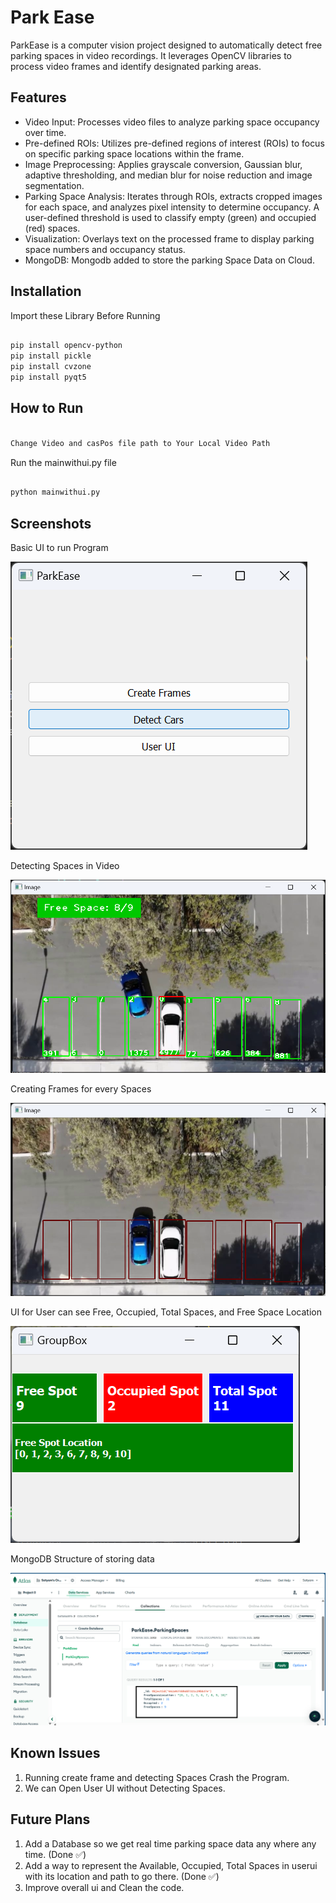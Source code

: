 
# Park Ease

ParkEase is a computer vision project designed to automatically detect free parking spaces in video recordings. It leverages OpenCV libraries to process video frames and identify designated parking areas.


## Features

- Video Input: Processes video files to analyze parking space occupancy over time.
- Pre-defined ROIs: Utilizes pre-defined regions of interest (ROIs) to focus on specific parking space locations within the frame.
- Image Preprocessing: Applies grayscale conversion, Gaussian blur, adaptive thresholding, and median blur for noise reduction and image segmentation.
- Parking Space Analysis: Iterates through ROIs, extracts cropped images for each space, and analyzes pixel intensity to determine occupancy. A user-defined threshold is used to classify empty (green) and occupied (red) spaces.
- Visualization: Overlays text on the processed frame to display parking space numbers and occupancy status.
- MongoDB: Mongodb added to store the parking Space Data on Cloud.

## Installation 

Import these Library Before Running

```bash

pip install opencv-python
pip install pickle
pip install cvzone
pip install pyqt5

```

## How to Run

```bash

Change Video and casPos file path to Your Local Video Path

```
Run the mainwithui.py file
```bash

python mainwithui.py

```



## Screenshots
Basic UI to run Program

![Basic UI](https://github.com/SatyamDevv/ParkEase-Parking-Space-Detection/blob/main/Screenshots/basicui.png)

Detecting Spaces in Video

![Space Detection](https://github.com/SatyamDevv/ParkEase-Parking-Space-Detection/blob/main/Screenshots/detectspace.png)

Creating Frames for every Spaces

![Make Frames](https://github.com/SatyamDevv/ParkEase-Parking-Space-Detection/blob/main/Screenshots/makeframe.png)

UI for User can see Free, Occupied, Total Spaces, and Free Space Location

![User UI](https://github.com/SatyamDevv/ParkEase-Parking-Space-Detection/blob/main/Screenshots/newuserui.png)

MongoDB Structure of storing data

![User UI](https://github.com/SatyamDevv/ParkEase-Parking-Space-Detection/blob/main/Screenshots/MongoDB%20structure.png)

## Known Issues

1. Running create frame and detecting Spaces Crash the Program.
2. We can Open User UI without Detecting Spaces.

## Future Plans

1. Add a Database so we get real time parking space data any where any time. (Done ✅)
2. Add a way to represent the Available, Occupied, Total Spaces in userui with its location and path to go there. (Done ✅)
3. Improve overall ui and Clean the code.
